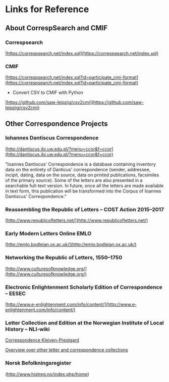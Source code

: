 # Links for Reference

## About CorrespSearch and CMIF

### Correspsearch

[https://correspsearch.net/index.xql](https://correspsearch.net/index.xql)

### CMIF

[https://correspsearch.net/index.xql?id=participate_cmi-format](https://correspsearch.net/index.xql?id=participate_cmi-format)

* Convert CSV to CMIF with Python

[https://github.com/saw-leipzig/csv2cmi](https://github.com/saw-leipzig/csv2cmi)

## Other Correspondence Projects

### Iohannes Dantiscus Correspondence

[http://dantiscus.ibi.uw.edu.pl/?menu=ccor&f=ccor](http://dantiscus.ibi.uw.edu.pl/?menu=ccor&f=ccor)

"Ioannes Dantiscus' Correspondence is a database containing inventory data on the entirety of Danticus' correspondence (sender, addressee, incipit, dating, data on the source, data on printed publications, facsimiles of the primary source). Some of the letters are also presented in a searchable full-text version. In future, once all the letters are made available in text form, this publication will be transformed into the Corpus of Ioannes Dantiscus' Correspondence."

### Reassembling the Republic of Letters – COST Action 2015–2017

[http://www.republicofletters.net/](http://www.republicofletters.net/)

### Early Modern Letters Online EMLO

[http://emlo.bodleian.ox.ac.uk/](http://emlo.bodleian.ox.ac.uk/)

### Networking the Republic of Letters, 1550–1750

[http://www.culturesofknowledge.org/](http://www.culturesofknowledge.org/)

### Electronic Enlightenment Scholarly Edition of Correspondence – EESEC

[http://www.e-enlightenment.com/info/content/](http://www.e-enlightenment.com/info/content/)

### Letter Collection and Edition at the Norwegian Institute of Local History – NLI-wiki

[Correspondence Kleiven-Prestgard](https://lokalhistoriewiki.no/wiki/Kategori:Brevsamling_Kleiven-Prestgard)

[Overview over other letter and correspondence collections](https://lokalhistoriewiki.no/wiki/Kategori:Brevsamlinger)

### Norsk Befolkningsregister

(http://www.histreg.no/index.php/home)
